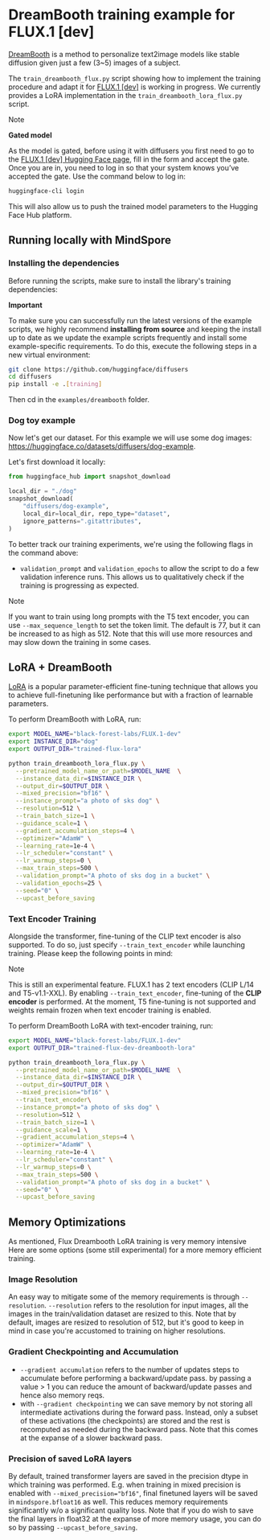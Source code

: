 # DreamBooth training example for FLUX.1 [dev]

[DreamBooth](https://arxiv.org/abs/2208.12242) is a method to personalize text2image models like stable diffusion given just a few (3~5) images of a subject.

The `train_dreambooth_flux.py` script showing how to implement the training procedure and adapt it for [FLUX.1 [dev]](https://blackforestlabs.ai/announcing-black-forest-labs/) is working in progress. We currently provides a LoRA implementation in the `train_dreambooth_lora_flux.py` script.

> [!NOTE]
> **Gated model**
>
> As the model is gated, before using it with diffusers you first need to go to the [FLUX.1 [dev] Hugging Face page](https://huggingface.co/black-forest-labs/FLUX.1-dev), fill in the form and accept the gate. Once you are in, you need to log in so that your system knows you’ve accepted the gate. Use the command below to log in:

```bash
huggingface-cli login
```

This will also allow us to push the trained model parameters to the Hugging Face Hub platform.

## Running locally with MindSpore

### Installing the dependencies

Before running the scripts, make sure to install the library's training dependencies:

**Important**

To make sure you can successfully run the latest versions of the example scripts, we highly recommend **installing from source** and keeping the install up to date as we update the example scripts frequently and install some example-specific requirements. To do this, execute the following steps in a new virtual environment:

```bash
git clone https://github.com/huggingface/diffusers
cd diffusers
pip install -e .[training]
```

Then cd in the `examples/dreambooth` folder.


### Dog toy example

Now let's get our dataset. For this example we will use some dog images: https://huggingface.co/datasets/diffusers/dog-example.

Let's first download it locally:

```python
from huggingface_hub import snapshot_download

local_dir = "./dog"
snapshot_download(
    "diffusers/dog-example",
    local_dir=local_dir, repo_type="dataset",
    ignore_patterns=".gitattributes",
)
```

To better track our training experiments, we're using the following flags in the command above:

* `validation_prompt` and `validation_epochs` to allow the script to do a few validation inference runs. This allows us to qualitatively check if the training is progressing as expected.

> [!NOTE]
> If you want to train using long prompts with the T5 text encoder, you can use `--max_sequence_length` to set the token limit. The default is 77, but it can be increased to as high as 512. Note that this will use more resources and may slow down the training in some cases.


## LoRA + DreamBooth

[LoRA](https://huggingface.co/docs/peft/conceptual_guides/adapter#low-rank-adaptation-lora) is a popular parameter-efficient fine-tuning technique that allows you to achieve full-finetuning like performance but with a fraction of learnable parameters.


To perform DreamBooth with LoRA, run:

```bash
export MODEL_NAME="black-forest-labs/FLUX.1-dev"
export INSTANCE_DIR="dog"
export OUTPUT_DIR="trained-flux-lora"

python train_dreambooth_lora_flux.py \
  --pretrained_model_name_or_path=$MODEL_NAME  \
  --instance_data_dir=$INSTANCE_DIR \
  --output_dir=$OUTPUT_DIR \
  --mixed_precision="bf16" \
  --instance_prompt="a photo of sks dog" \
  --resolution=512 \
  --train_batch_size=1 \
  --guidance_scale=1 \
  --gradient_accumulation_steps=4 \
  --optimizer="AdamW" \
  --learning_rate=1e-4 \
  --lr_scheduler="constant" \
  --lr_warmup_steps=0 \
  --max_train_steps=500 \
  --validation_prompt="A photo of sks dog in a bucket" \
  --validation_epochs=25 \
  --seed="0" \
  --upcast_before_saving
```

### Text Encoder Training

Alongside the transformer, fine-tuning of the CLIP text encoder is also supported.
To do so, just specify `--train_text_encoder` while launching training. Please keep the following points in mind:

> [!NOTE]
> This is still an experimental feature.
> FLUX.1 has 2 text encoders (CLIP L/14 and T5-v1.1-XXL).
By enabling `--train_text_encoder`, fine-tuning of the **CLIP encoder** is performed.
> At the moment, T5 fine-tuning is not supported and weights remain frozen when text encoder training is enabled.

To perform DreamBooth LoRA with text-encoder training, run:
```bash
export MODEL_NAME="black-forest-labs/FLUX.1-dev"
export OUTPUT_DIR="trained-flux-dev-dreambooth-lora"

python train_dreambooth_lora_flux.py \
  --pretrained_model_name_or_path=$MODEL_NAME  \
  --instance_data_dir=$INSTANCE_DIR \
  --output_dir=$OUTPUT_DIR \
  --mixed_precision="bf16" \
  --train_text_encoder\
  --instance_prompt="a photo of sks dog" \
  --resolution=512 \
  --train_batch_size=1 \
  --guidance_scale=1 \
  --gradient_accumulation_steps=4 \
  --optimizer="AdamW" \
  --learning_rate=1e-4 \
  --lr_scheduler="constant" \
  --lr_warmup_steps=0 \
  --max_train_steps=500 \
  --validation_prompt="A photo of sks dog in a bucket" \
  --seed="0" \
  --upcast_before_saving
```

## Memory Optimizations
As mentioned, Flux Dreambooth LoRA training is very memory intensive Here are some options (some still experimental) for a more memory efficient training.
### Image Resolution
An easy way to mitigate some of the memory requirements is through `--resolution`. `--resolution` refers to the resolution for input images, all the images in the train/validation dataset are resized to this.
Note that by default, images are resized to resolution of 512, but it's good to keep in mind in case you're accustomed to training on higher resolutions.
### Gradient Checkpointing and Accumulation
* `--gradient accumulation` refers to the number of updates steps to accumulate before performing a backward/update pass.
by passing a value > 1 you can reduce the amount of backward/update passes and hence also memory reqs.
* with `--gradient checkpointing` we can save memory by not storing all intermediate activations during the forward pass.
Instead, only a subset of these activations (the checkpoints) are stored and the rest is recomputed as needed during the backward pass. Note that this comes at the expanse of a slower backward pass.

### Precision of saved LoRA layers
By default, trained transformer layers are saved in the precision dtype in which training was performed. E.g. when training in mixed precision is enabled with `--mixed_precision="bf16"`, final finetuned layers will be saved in `mindspore.bfloat16` as well.
This reduces memory requirements significantly w/o a significant quality loss. Note that if you do wish to save the final layers in float32 at the expanse of more memory usage, you can do so by passing `--upcast_before_saving`.
